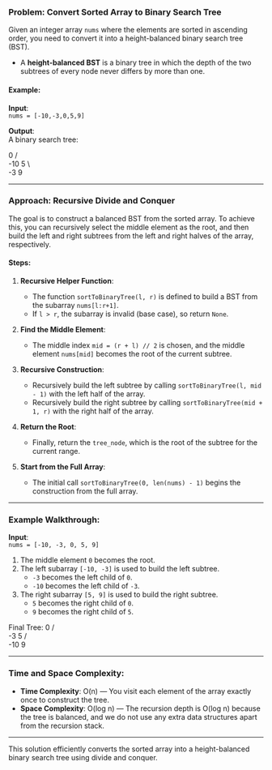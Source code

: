 ### Problem: **Convert Sorted Array to Binary Search Tree**

Given an integer array `nums` where the elements are sorted in ascending order, you need to convert it into a height-balanced binary search tree (BST).

- A **height-balanced BST** is a binary tree in which the depth of the two subtrees of every node never differs by more than one.

#### Example:

**Input**:  
`nums = [-10,-3,0,5,9]`

**Output**:  
A binary search tree:

   0
  / \
-10  5
  \    \
  -3    9


---

### Approach: **Recursive Divide and Conquer**

The goal is to construct a balanced BST from the sorted array. To achieve this, you can recursively select the middle element as the root, and then build the left and right subtrees from the left and right halves of the array, respectively.

#### Steps:
1. **Recursive Helper Function**:
   - The function `sortToBinaryTree(l, r)` is defined to build a BST from the subarray `nums[l:r+1]`.
   - If `l > r`, the subarray is invalid (base case), so return `None`.

2. **Find the Middle Element**:
   - The middle index `mid = (r + l) // 2` is chosen, and the middle element `nums[mid]` becomes the root of the current subtree.

3. **Recursive Construction**:
   - Recursively build the left subtree by calling `sortToBinaryTree(l, mid - 1)` with the left half of the array.
   - Recursively build the right subtree by calling `sortToBinaryTree(mid + 1, r)` with the right half of the array.

4. **Return the Root**:
   - Finally, return the `tree_node`, which is the root of the subtree for the current range.

5. **Start from the Full Array**:
   - The initial call `sortToBinaryTree(0, len(nums) - 1)` begins the construction from the full array.

---

### Example Walkthrough:

**Input**:  
`nums = [-10, -3, 0, 5, 9]`

1. The middle element `0` becomes the root.
2. The left subarray `[-10, -3]` is used to build the left subtree.
   - `-3` becomes the left child of `0`.
   - `-10` becomes the left child of `-3`.
3. The right subarray `[5, 9]` is used to build the right subtree.
   - `5` becomes the right child of `0`.
   - `9` becomes the right child of `5`.

Final Tree:
    0
   / \
 -3   5
 /     \
-10     9


---

### Time and Space Complexity:

- **Time Complexity**: O(n) — You visit each element of the array exactly once to construct the tree.
- **Space Complexity**: O(log n) — The recursion depth is O(log n) because the tree is balanced, and we do not use any extra data structures apart from the recursion stack.

---

This solution efficiently converts the sorted array into a height-balanced binary search tree using divide and conquer.
